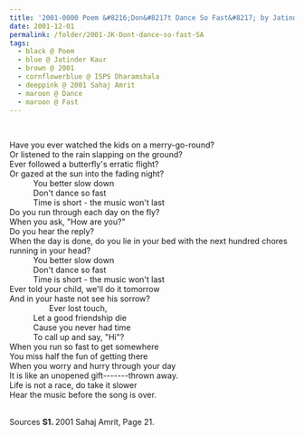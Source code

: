 ```yaml
---
title: '2001-0000 Poem &#8216;Don&#8217t Dance So Fast&#8217; by Jatinder Kaur, ISPS Dharamshala from 2001 Sahaj Amrit, Page 21'
date: 2001-12-01
permalink: /folder/2001-JK-Dont-dance-so-fast-SA
tags:
  - black @ Poem
  - blue @ Jatinder Kaur
  - brown @ 2001
  - cornflowerblue @ ISPS Dharamshala
  - deeppink @ 2001 Sahaj Amrit
  - maroon @ Dance
  - maroon @ Fast
---
```


<br>

<p>
Have you ever watched the kids on a merry-go-round?<br>
Or listened to the rain slapping on the ground?<br>
Ever followed a butterfly's erratic flight?<br>
Or gazed at the sun into the fading night?<br>
&emsp;&emsp;&emsp;You better slow down<br>
&emsp;&emsp;&emsp;Don't dance so fast<br>
&emsp;&emsp;&emsp;Time is short - the music won't last<br>
Do you run through each day on the fly?<br>
When you ask, "How are you?"<br>
Do you hear the reply?<br>
When the day is done, do you lie in your bed with the next hundred chores running in your head?<br>
&emsp;&emsp;&emsp;You better slow down<br>
&emsp;&emsp;&emsp;Don't dance so fast<br>
&emsp;&emsp;&emsp;Time is short - the music won't last<br>
Ever told your child, we'll do it tomorrow<br>
And in your haste not see his sorrow?<br>
&emsp;&emsp;&emsp;&emsp;&emsp;Ever lost touch,<br>
&emsp;&emsp;&emsp;Let a good friendship die<br>
&emsp;&emsp;&emsp;Cause you never had time<br>
&emsp;&emsp;&emsp;To call up and say, "Hi"?<br>
When you run so fast to get somewhere<br>
You miss half the fun of getting there<br>
When you worry and hurry through your day<br>
It is like an unopened gift-------thrown away.<br>
Life is not a race, do take it slower<br>
Hear the music before the song is over.
</p>

<br>

<wave-list>
<list-title color="DarkSeaGreen" width="40">Sources</list-title>
  <list-item color="BlanchedAlmond"  width="280"><b>S1. </b> 2001 Sahaj Amrit, Page 21.</list-item>
</wave-list>